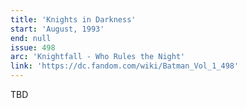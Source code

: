 ```yaml
---
title: 'Knights in Darkness'
start: 'August, 1993'
end: null
issue: 498
arc: 'Knightfall - Who Rules the Night'
link: 'https://dc.fandom.com/wiki/Batman_Vol_1_498'
---
```


TBD
